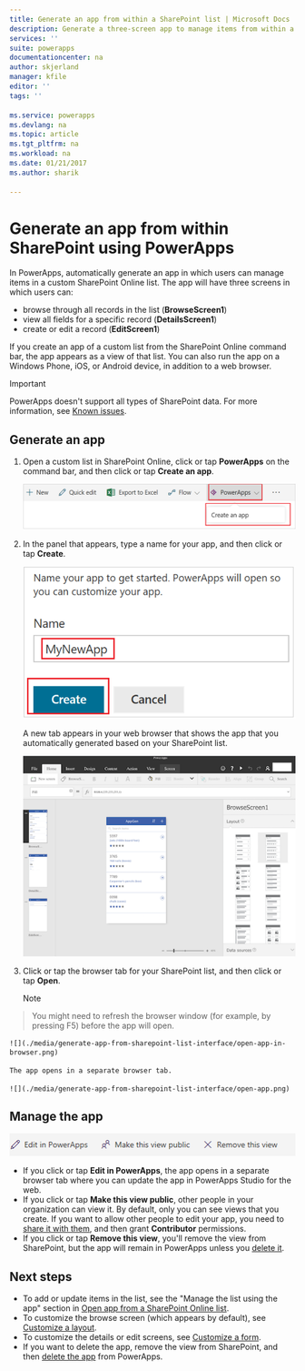 ```yaml
---
title: Generate an app from within a SharePoint list | Microsoft Docs
description: Generate a three-screen app to manage items from within a SharePoint list, whether the site is on-premises or in the cloud.
services: ''
suite: powerapps
documentationcenter: na
author: skjerland
manager: kfile
editor: ''
tags: ''

ms.service: powerapps
ms.devlang: na
ms.topic: article
ms.tgt_pltfrm: na
ms.workload: na
ms.date: 01/21/2017
ms.author: sharik

---
```

# Generate an app from within SharePoint using PowerApps

In PowerApps, automatically generate an app in which users can manage items in a custom SharePoint Online list. The app will have three screens in which users can:

* browse through all records in the list (**BrowseScreen1**)
* view all fields for a specific record (**DetailsScreen1**)
* create or edit a record (**EditScreen1**)

If you create an app of a custom list from the SharePoint Online command bar, the app appears as a view of that list. You can also run the app on a Windows Phone, iOS, or Android device, in addition to a web browser.

> [!IMPORTANT]
> PowerApps doesn't support all types of SharePoint data. For more information, see [Known issues](connections/connection-sharepoint-online.md#known-issues).

## Generate an app
1. Open a custom list in SharePoint Online, click or tap **PowerApps** on the command bar, and then click or tap **Create an app**.

    ![](./media/generate-app-from-sharepoint-list-interface/generate-new-app.png)
2. In the panel that appears, type a name for your app, and then click or tap **Create**.

    ![](./media/generate-app-from-sharepoint-list-interface/enter-app-name.png)

    A new tab appears in your web browser that shows the app that you automatically generated based on your SharePoint list.

    ![](./media/generate-app-from-sharepoint-list-interface/powerapp-studio-for-web.png)  
3. Click or tap the browser tab for your SharePoint list, and then click or tap **Open**.

    > [!NOTE]
> You might need to refresh the browser window (for example, by pressing F5) before the app will open.

    ![](./media/generate-app-from-sharepoint-list-interface/open-app-in-browser.png)

    The app opens in a separate browser tab.

    ![](./media/generate-app-from-sharepoint-list-interface/open-app.png)

## Manage the app
![](./media/generate-app-from-sharepoint-list-interface/command-bar.png)

* If you click or tap **Edit in PowerApps**, the app opens in a separate browser tab where you can update the app in PowerApps Studio for the web.
* If you click or tap **Make this view public**, other people in your organization can view it. By default, only you can see views that you create. If you want to allow other people to edit your app, you need to [share it with them](share-app.md), and then grant **Contributor** permissions.
* If you click or tap **Remove this view**, you'll remove the view from SharePoint, but the app will remain in PowerApps unless you [delete it](delete-app.md).

## Next steps
* To add or update items in the list, see the "Manage the list using the app" section in [Open app from a SharePoint Online list](open-app-embedded-in-sharepoint.md).
* To customize the browse screen (which appears by default), see [Customize a layout](customize-layout-sharepoint.md).
* To customize the details or edit screens, see [Customize a form](customize-forms-sharepoint.md).
* If you want to delete the app, remove the view from SharePoint, and then [delete the app](delete-app.md) from PowerApps.
